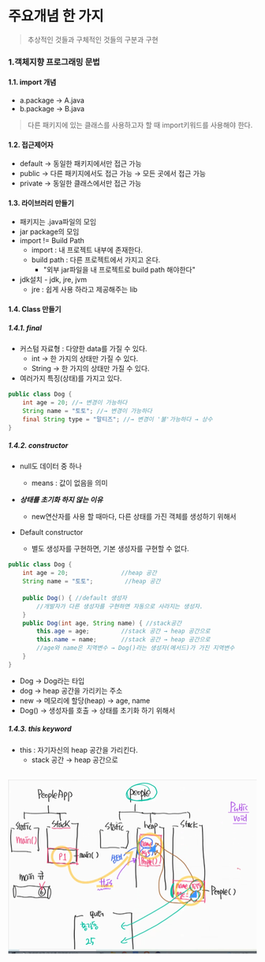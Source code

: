주요개념 한 가지
===
> 추상적인 것들과 구체적인 것들의 구분과 구현


### 1.객체지향 프로그래밍 문법
#### 1.1. import 개념
- a.package → A.java
- b.package → B.java
> 다른 패키지에 있는 클래스를 사용하고자 할 때 import키워드를 사용해야 한다.

#### 1.2. 접근제어자
- default → 동일한 패키지에서만 접근 가능
- public → 다른 패키지에서도 접근 가능 → 모든 곳에서 접근 가능
- private → 동일한 클래스에서만 접근 가능

#### 1.3. 라이브러리 만들기
- 패키지는 .java파일의 모임
- jar package의 모임
- import != Build Path
  - import : 내 프로젝트 내부에 존재한다.
  - build path : 다른 프로젝트에서 가지고 온다.
    - "외부 jar파일을 내 프로젝트로 build path 해야한다"
- jdk설치 - jdk, jre, jvm 
  - jre : 쉽게 사용 하라고 제공해주는 lib
  
#### 1.4. Class 만들기
##### 1.4.1. final
- 커스텀 자료형 : 다양한 data를 가질 수 있다.
  - int → 한 가지의 상태만 가질 수 있다.
  - String → 한 가지의 상태만 가질 수 있다.
- 여러가지 특징(상태)를 가지고 있다.

````java
public class Dog { 
    int age = 20; //→ 변경이 가능하다
    String name = "토토"; //→ 변경이 가능하다
    final String type = "말티즈"; //→ 변경이 '불'가능하다 → 상수 
}
````

##### 1.4.2. constructor
- null도 데이터 중 하나
  - means : 값이 없음을 의미
- ***상태를 초기화 하지 않는 이유***
  - new연산자를 사용 할 때마다, 다른 상태를 가진 객체를 생성하기 위해서
   
- Default constructor
  - 별도 생성자를 구현하면, 기본 생성자를 구현할 수 없다.

````java
public class Dog { 
    int age = 20;               //heap 공간
    String name = "토토";         //heap 공간
  
    public Dog() { //default 생성자
        //개발자가 다른 생성자를 구현하면 자동으로 사라지는 생성자.
    }
    public Dog(int age, String name) { //stack공간
        this.age = age;         //stack 공간 → heap 공간으로
        this.name = name;       //stack 공간 → heap 공간으로
        //age와 name은 지역변수 → Dog()라는 생성자(메서드)가 가진 지역변수
    }
}
````
- Dog → Dog라는 타입
- dog → heap 공간을 가리키는 주소
- new → 메모리에 할당(heap) → age, name
- Dog() → 생성자를 호출 → 상태를 초기화 하기 위해서


##### 1.4.3. this keyword
- this : 자기자신의 heap 공간을 가리킨다.
  - stack 공간 → heap 공간으로
  
</br>![Alt text](../../99_img/12_java.png)   
